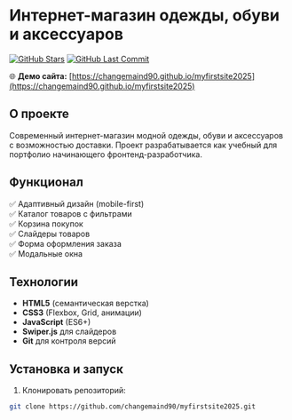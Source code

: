 # Интернет-магазин одежды, обуви и аксессуаров

[![GitHub Stars](https://img.shields.io/github/stars/changemaind90/myfirstsite2025?style=social)](https://github.com/changemaind90/myfirstsite2025)
[![GitHub Last Commit](https://img.shields.io/github/last-commit/changemaind90/myfirstsite2025)](https://github.com/changemaind90/myfirstsite2025/commits/main)

🌐 **Демо сайта:** [https://changemaind90.github.io/myfirstsite2025](https://changemaind90.github.io/myfirstsite2025)

## О проекте

Современный интернет-магазин модной одежды, обуви и аксессуаров с возможностью доставки. Проект разрабатывается как учебный для портфолио начинающего фронтенд-разработчика.

## Функционал

✅ Адаптивный дизайн (mobile-first)  
✅ Каталог товаров с фильтрами  
✅ Корзина покупок  
✅ Слайдеры товаров  
✅ Форма оформления заказа  
✅ Модальные окна  

## Технологии

- **HTML5** (семантическая верстка)
- **CSS3** (Flexbox, Grid, анимации)
- **JavaScript** (ES6+)
- **Swiper.js** для слайдеров
- **Git** для контроля версий

## Установка и запуск

1. Клонировать репозиторий:
```bash
git clone https://github.com/changemaind90/myfirstsite2025.git
